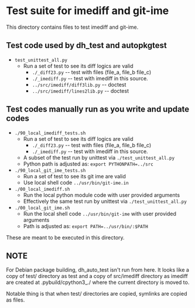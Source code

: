 # Test suite for imediff and git-ime

This directory contains files to test imediff and git-ime.

## Test code used by dh_test and autopkgtest

* `test_unittest_all.py`
  * Run a set of test to see its diff logics are valid
    * `./_diff23.py` -- test with files (file_a, file_b file_c)
    * `./_imediff.py` -- test with imediff in this source.
    * `../src/imediff/diff3lib.py` -- doctest
    * `../src/imediff/lines2lib.py` -- doctest

## Test codes manually run as you write and update codes

* `./90_local_imediff_tests.sh`
  * Run a set of test to see its diff logics are valid
    * `./_diff23.py`  -- test with files (file_a, file_b file_c)
    * `./_imediff.py` -- test with imediff in this source.
  * A subset of the test run by unittest via `./test_unittest_all.py`
  * Python path is adjusted as: `export PYTHONPATH=../src`
* `./90_local_git_ime_tests.sh`
  * Run a set of test to see its git ime are valid
  * Use local shell code `../usr/bin/git-ime.in`
* `./00_local_imediff.sh`
  * Run the local python module code with user provided arguments
  * Effectively the same test run by unittest via `./test_unittest_all.py`
* `./00_local_git_ime.sh`
  * Run the local shell code `../usr/bin/git-ime` with user provided arguments
  * Path is adjusted as: `export PATH=../usr/bin/:$PATH`

These are meant to be executed in this directory.

## NOTE

For Debian package building, dh_auto_test isn't run from here.  It looks like a
copy of test/ directory as test and a copy of src/imediff directory as imediff
are created at .pybuild/cpython3_*.*/ where the current directory is moved to.

Notable thing is that when test/ directories are copied, symlinks are copied as files.
